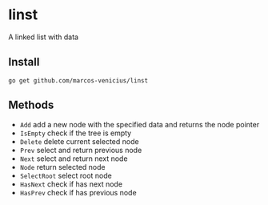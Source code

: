# linst

A linked list with data

## Install

```
go get github.com/marcos-venicius/linst
```

## Methods

- `Add` add a new node with the specified data and returns the node pointer
- `IsEmpty` check if the tree is empty
- `Delete` delete current selected node
- `Prev` select and return previous node
- `Next` select and return next node
- `Node` return selected node
- `SelectRoot` select root node
- `HasNext` check if has next node
- `HasPrev` check if has previous node

